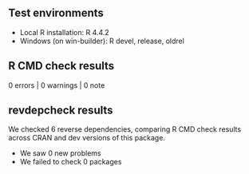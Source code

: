 ## Test environments
* Local R installation: R 4.4.2
* Windows (on win-builder): R devel, release, oldrel

## R CMD check results

0 errors | 0 warnings | 0 note

## revdepcheck results

We checked 6 reverse dependencies, comparing R CMD check results across CRAN and dev versions of this package.

 * We saw 0 new problems
 * We failed to check 0 packages
